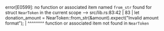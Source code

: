 error[E0599]: no function or associated item named `from_str` found for struct `NearToken` in the current scope
  --> src/lib.rs:83:42
   |
83 |         let donation_amount = NearToken::from_str(&amount).expect("Invalid amount format");
   |                                          ^^^^^^^^ function or associated item not found in `NearToken`
